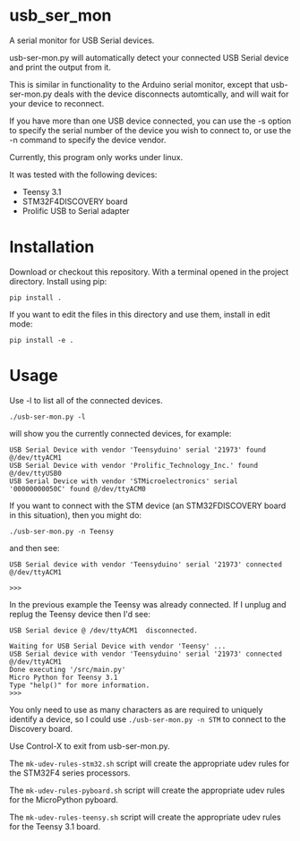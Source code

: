 usb_ser_mon
==============

A serial monitor for USB Serial devices.

usb-ser-mon.py will automatically detect your connected USB Serial device and
print the output from it.

This is similar in functionality to the Arduino serial monitor, except that
usb-ser-mon.py deals with the device disconnects automtically, and will wait
for your device to reconnect.

If you have more than one USB device connected, you can use the -s
option to specify the serial number of the device you wish to connect to,
or use the -n command to specify the device vendor.

Currently, this program only works under linux.

It was tested with the following devices:
  - Teensy 3.1
  - STM32F4DISCOVERY board
  - Prolific USB to Serial adapter

Installation
============
Download or checkout this repository. With a terminal opened in the project directory.
Install using pip:
```
pip install .
```

If you want to edit the files in this directory and use them, install in edit mode:
```
pip install -e .
```

Usage
=====

Use -l to list all of the connected devices.
```
./usb-ser-mon.py -l
````

will show you the currently connected devices, for example:
```
USB Serial Device with vendor 'Teensyduino' serial '21973' found @/dev/ttyACM1
USB Serial Device with vendor 'Prolific_Technology_Inc.' found @/dev/ttyUSB0
USB Serial Device with vendor 'STMicroelectronics' serial '00000000050C' found @/dev/ttyACM0
```

If you want to connect with the STM device (an STM32FDISCOVERY board in this situation), then you might do:
```
./usb-ser-mon.py -n Teensy
```

and then see:
```
USB Serial device with vendor 'Teensyduino' serial '21973' connected @/dev/ttyACM1

>>>
```

In the previous example the Teensy was already connected. If I unplug and replug the Teensy device then I'd see:
```
USB Serial device @ /dev/ttyACM1  disconnected.

Waiting for USB Serial Device with vendor 'Teensy' ...
USB Serial device with vendor 'Teensyduino' serial '21973' connected @/dev/ttyACM1
Done executing '/src/main.py'
Micro Python for Teensy 3.1
Type "help()" for more information.
>>>
```

You only need to use as many characters as are required to uniquely identify a
device, so I could use ```./usb-ser-mon.py -n STM``` to connect to the
Discovery board.

Use Control-X to exit from usb-ser-mon.py.

The ```mk-udev-rules-stm32.sh``` script will create the appropriate udev rules
for the STM32F4 series processors.

The ```mk-udev-rules-pyboard.sh``` script will create the appropriate udev rules
for the MicroPython pyboard.

The ```mk-udev-rules-teensy.sh``` script will create the appropriate udev rules
for the Teensy 3.1 board.
